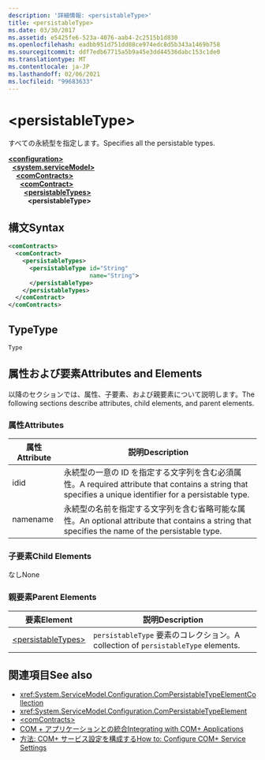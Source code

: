 ```yaml
---
description: '詳細情報: <persistableType>'
title: <persistableType>
ms.date: 03/30/2017
ms.assetid: e5425fe6-523a-4076-aab4-2c2515b1d830
ms.openlocfilehash: eadbb951d751dd88ce974edc8d5b343a1469b758
ms.sourcegitcommit: ddf7edb67715a5b9a45e3dd44536dabc153c1de0
ms.translationtype: MT
ms.contentlocale: ja-JP
ms.lasthandoff: 02/06/2021
ms.locfileid: "99683633"
---
```

# \<persistableType>

<span data-ttu-id="afd94-102">すべての永続型を指定します。</span><span class="sxs-lookup"><span data-stu-id="afd94-102">Specifies all the persistable types.</span></span>  
  
[**\<configuration>**](../configuration-element.md)\
&nbsp;&nbsp;[**\<system.serviceModel>**](system-servicemodel.md)\
&nbsp;&nbsp;&nbsp;&nbsp;[**\<comContracts>**](comcontracts.md)\
&nbsp;&nbsp;&nbsp;&nbsp;&nbsp;&nbsp;[**\<comContract>**](comcontract.md)\
&nbsp;&nbsp;&nbsp;&nbsp;&nbsp;&nbsp;&nbsp;&nbsp;[**\<persistableTypes>**](persistabletypes.md)\
&nbsp;&nbsp;&nbsp;&nbsp;&nbsp;&nbsp;&nbsp;&nbsp;&nbsp;&nbsp;**\<persistableType>**  
  
## <a name="syntax"></a><span data-ttu-id="afd94-103">構文</span><span class="sxs-lookup"><span data-stu-id="afd94-103">Syntax</span></span>  
  
```xml  
<comContracts>
  <comContract>
    <persistableTypes>
      <persistableType id="String"
                       name="String">
      </persistableType>
    </persistableTypes>
  </comContract>
</comContracts>
```  
  
## <a name="type"></a><span data-ttu-id="afd94-104">Type</span><span class="sxs-lookup"><span data-stu-id="afd94-104">Type</span></span>  

 `Type`  
  
## <a name="attributes-and-elements"></a><span data-ttu-id="afd94-105">属性および要素</span><span class="sxs-lookup"><span data-stu-id="afd94-105">Attributes and Elements</span></span>  

 <span data-ttu-id="afd94-106">以降のセクションでは、属性、子要素、および親要素について説明します。</span><span class="sxs-lookup"><span data-stu-id="afd94-106">The following sections describe attributes, child elements, and parent elements.</span></span>  
  
### <a name="attributes"></a><span data-ttu-id="afd94-107">属性</span><span class="sxs-lookup"><span data-stu-id="afd94-107">Attributes</span></span>  
  
|<span data-ttu-id="afd94-108">属性</span><span class="sxs-lookup"><span data-stu-id="afd94-108">Attribute</span></span>|<span data-ttu-id="afd94-109">説明</span><span class="sxs-lookup"><span data-stu-id="afd94-109">Description</span></span>|  
|---------------|-----------------|  
|<span data-ttu-id="afd94-110">id</span><span class="sxs-lookup"><span data-stu-id="afd94-110">id</span></span>|<span data-ttu-id="afd94-111">永続型の一意の ID を指定する文字列を含む必須属性。</span><span class="sxs-lookup"><span data-stu-id="afd94-111">A required attribute that contains a string that specifies a unique identifier for a persistable type.</span></span>|  
|<span data-ttu-id="afd94-112">name</span><span class="sxs-lookup"><span data-stu-id="afd94-112">name</span></span>|<span data-ttu-id="afd94-113">永続型の名前を指定する文字列を含む省略可能な属性。</span><span class="sxs-lookup"><span data-stu-id="afd94-113">An optional attribute that contains a string that specifies the name of the persistable type.</span></span>|  
  
### <a name="child-elements"></a><span data-ttu-id="afd94-114">子要素</span><span class="sxs-lookup"><span data-stu-id="afd94-114">Child Elements</span></span>  

 <span data-ttu-id="afd94-115">なし</span><span class="sxs-lookup"><span data-stu-id="afd94-115">None</span></span>  
  
### <a name="parent-elements"></a><span data-ttu-id="afd94-116">親要素</span><span class="sxs-lookup"><span data-stu-id="afd94-116">Parent Elements</span></span>  
  
|<span data-ttu-id="afd94-117">要素</span><span class="sxs-lookup"><span data-stu-id="afd94-117">Element</span></span>|<span data-ttu-id="afd94-118">説明</span><span class="sxs-lookup"><span data-stu-id="afd94-118">Description</span></span>|  
|-------------|-----------------|  
|[\<persistableTypes>](persistabletypes.md)|<span data-ttu-id="afd94-119">`persistableType` 要素のコレクション。</span><span class="sxs-lookup"><span data-stu-id="afd94-119">A collection of `persistableType` elements.</span></span>|  
  
## <a name="see-also"></a><span data-ttu-id="afd94-120">関連項目</span><span class="sxs-lookup"><span data-stu-id="afd94-120">See also</span></span>

- <xref:System.ServiceModel.Configuration.ComPersistableTypeElementCollection>
- <xref:System.ServiceModel.Configuration.ComPersistableTypeElement>
- [\<comContracts>](comcontracts.md)
- [<span data-ttu-id="afd94-121">COM + アプリケーションとの統合</span><span class="sxs-lookup"><span data-stu-id="afd94-121">Integrating with COM+ Applications</span></span>](../../../wcf/feature-details/integrating-with-com-plus-applications.md)
- [<span data-ttu-id="afd94-122">方法: COM+ サービス設定を構成する</span><span class="sxs-lookup"><span data-stu-id="afd94-122">How to: Configure COM+ Service Settings</span></span>](../../../wcf/feature-details/how-to-configure-com-service-settings.md)
